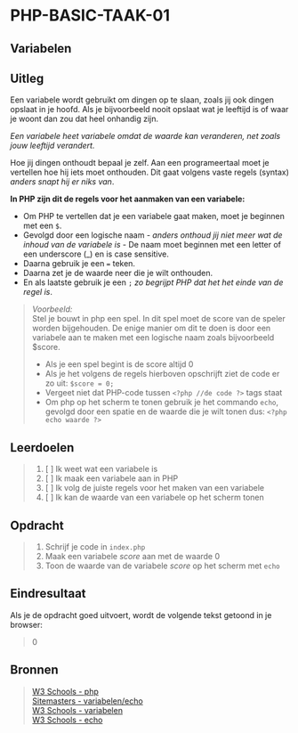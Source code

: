 # PHP-BASIC-TAAK-01
## Variabelen
## Uitleg
Een variabele wordt gebruikt om dingen op te slaan, zoals jij ook dingen opslaat in je hoofd. Als je bijvoorbeeld nooit opslaat wat je leeftijd is of waar je woont dan zou dat heel onhandig zijn.
>
_Een variabele heet variabele omdat de waarde kan veranderen, net zoals jouw leeftijd verandert._
> 
Hoe jij dingen onthoudt bepaal je zelf. Aan een programeertaal moet je vertellen hoe hij iets moet onthouden. Dit gaat volgens vaste regels (syntax) _anders snapt hij er niks van_.

**In PHP zijn dit de regels voor het aanmaken van een variabele:**
* Om PHP te vertellen dat je een variabele gaat maken, moet je beginnen met een `$`.  
* Gevolgd door een logische naam - _anders onthoud jij niet meer wat de inhoud van de variabele is_ - De naam moet beginnen met een letter of een underscore (_) en is case sensitive.
* Daarna gebruik je een `=` teken.
* Daarna zet je de waarde neer die je wilt onthouden.
* En als laatste gebruik je een `;` _zo begrijpt PHP dat het het einde van de regel is_.
>_Voorbeeld:_  
>Stel je bouwt in php een spel. In dit spel moet de score van de speler worden bijgehouden. De enige manier om dit te doen is door een variabele aan te maken met een logische naam zoals bijvoorbeeld $score. 
>
>* Als je een spel begint is de score altijd 0
>* Als je het volgens de regels hierboven opschrijft ziet de code er zo uit: `$score = 0;`
>* Vergeet niet dat PHP-code tussen `<?php //de code ?>` tags staat
>* Om php op het scherm te tonen gebruik je het commando `echo`, gevolgd door een spatie en de waarde die je wilt tonen dus: `<?php echo waarde ?>`

## Leerdoelen
>1. [ ] Ik weet wat een variabele is
>2. [ ] Ik maak een variabele aan in PHP
>3. [ ] Ik volg de juiste regels voor het maken van een variabele
>4. [ ] Ik kan de waarde van een variabele op het scherm tonen

## Opdracht

>1. Schrijf je code in `index.php`
>2. Maak een variabele _score_ aan met de waarde 0
>3. Toon de waarde van de variabele _score_ op het scherm met `echo`

## Eindresultaat
Als je de opdracht goed uitvoert, wordt de volgende tekst getoond in je browser: 
>0  

## Bronnen
>[W3 Schools - php](https://www.w3schools.com/PHP/default.asp)  
>[Sitemasters - variabelen/echo](http://www.sitemasters.be/tutorials/1/1/3/PHP/Variabelen_in_PHP#wat)  
>[W3 Schools - variabelen](https://www.w3schools.com/php/php_variables.asp)  
>[W3 Schools - echo](https://www.w3schools.com/php/php_echo_print.asp)  


<!--- ------------ DIT COMMENTAAR LATEN STAAN AUB ------------
------------------ ------------------------------ ------------
------------------ eagle ref:15405547
------------------ ------------------------------ ------------
------------------ DIT COMMENTAAR LATEN STAAN AUB -------- -->